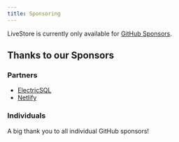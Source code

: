 ```yaml
---
title: Sponsoring
---
```


LiveStore is currently only available for [GitHub Sponsors](https://github.com/sponsors/schickling).

## Thanks to our Sponsors

### Partners

- [ElectricSQL](https://www.electricsql.com/)
- [Netlify](https://www.netlify.com/)

### Individuals

A big thank you to all individual GitHub sponsors!

